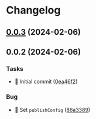 # Changelog

## [0.0.3](https://github.com/entur/vite-plugin-assets-json/compare/0.0.2...0.0.3) (2024-02-06)

## 0.0.2 (2024-02-06)


### Tasks

* 🤖 Initial commit ([0ea46f2](https://github.com/entur/vite-plugin-assets-json/commit/0ea46f227c4113c2c3c2a2a10bf3bbbe7c06ac61))


### Bug

* 🐛 Set `publishConfig` ([86a3389](https://github.com/entur/vite-plugin-assets-json/commit/86a3389a11c6180ccf804a28fc74f46239b1be3a))
